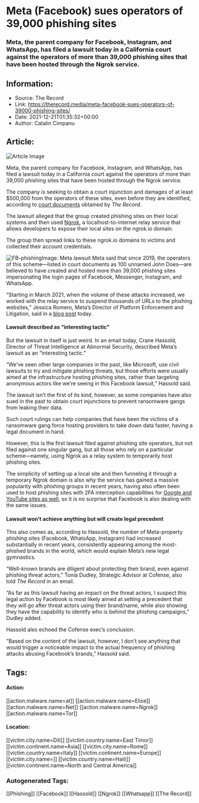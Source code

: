 # Meta (Facebook) sues operators of 39,000 phishing sites
### Meta, the parent company for Facebook, Instagram, and WhatsApp, has filed a lawsuit today in a California court against the operators of more than 39,000 phishing sites that have been hosted through the Ngrok service.

## Information:
+ Source: The Record
+ Link: https://therecord.media/meta-facebook-sues-operators-of-39000-phishing-sites/
+ Date: 2021-12-21T01:35:32+00:00
+ Author: Catalin Cimpanu


## Article:
![Article Image](https://therecord.media/wp-content/uploads/2021/12/meta-logo.jpg)

Meta, the parent company for Facebook, Instagram, and WhatsApp, has filed a lawsuit today in a California court against the operators of more than 39,000 phishing sites that have been hosted through the Ngrok service.


The company is seeking to obtain a court injunction and damages of at least $500,000 from the operators of these sites, even before they are identified, according to [court documents](https://www.documentcloud.org/documents/21165273-facebook-lawsuit-against-phishing-sites) obtained by *The Record*.


The lawsuit alleged that the group created phishing sites on their local systems and then used [Ngrok](https://ngrok.com/), a localhost-to-internet relay service that allows developers to expose their local sites on the ngrok.io domain.


The group then spread links to these ngrok.io domains to victims and collected their account credentials.


![FB-phishing](https://therecord.media/wp-content/uploads/2021/12/FB-phishing.png)Image: Meta lawsuit
Meta said that since 2019, the operators of this scheme—listed in court documents as 100 unnamed John Does—are believed to have created and hosted more than 39,000 phishing sites impersonating the login pages of Facebook, Messenger, Instagram, and WhatsApp.


“Starting in March 2021, when the volume of these attacks increased, we worked with the relay service to suspend thousands of URLs to the phishing websites,” Jessica Romero, Meta’s Director of Platform Enforcement and Litigation, said in a [blog post](https://about.fb.com/news/2021/12/taking-legal-action-against-phishing-attacks/) today.


#### Lawsuit described as “interesting tactic”


But the lawsuit in itself is just weird. In an email today, Crane Hassold, Director of Threat Intelligence at Abnormal Security, described Meta’s lawsuit as an “interesting tactic.”


“We’ve seen other large companies in the past, like Microsoft, use civil lawsuits to try and mitigate phishing threats, but those efforts were usually aimed at the infrastructure hosting phishing sites, rather than targeting anonymous actors like we’re seeing in this Facebook lawsuit,” Hassold said.


The lawsuit isn’t the first of its kind, however, as some companies have also sued in the past to obtain court injunctions to prevent ransomware gangs from leaking their data.


Such court rulings can help companies that have been the victims of a ransomware gang force hosting providers to take down data faster, having a legal document in hand.


However, this is the first lawsuit filed against phishing site operators, but not filed against one singular gang, but all those who rely on a particular scheme—namely, using Ngrok as a relay system to temporarily host phishing sites.


The simplicity of setting up a local site and then funneling it through a temporary Ngrok domain is also why the service has gained a massive popularity with phishing groups in recent years, having also often been used to host phishing sites with 2FA interception capabilities for [Google and YouTube sites as well](https://therecord.media/google-unmasks-two-year-old-phishing-malware-campaign-targeting-youtube-users/), so it is no surprise that Facebook is also dealing with the same issues.


#### Lawsuit won’t achieve anything but will create legal precedent


This also comes as, according to Hassold, the number of Meta-property phishing sites (Facebook, WhatsApp, Instagram) had increased substantially in recent years, consistently appearing among the most-phished brands in the world, which would explain Meta’s new legal gymnastics.


“Well-known brands are diligent about protecting their brand, even against phishing threat actors,” Tonia Dudley, Strategic Advisor at Cofense, also told *The Record* in an email.


“As far as this lawsuit having an impact on the threat actors, I suspect this legal action by Facebook is most likely aimed at setting a precedent that they will go after threat actors using their brand/name, while also showing they have the capability to identify who is behind the phishing campaigns,” Dudley added.


Hassold also echoed the Cofense exec’s conclusion.


“Based on the content of the lawsuit, however, I don’t see anything that would trigger a noticeable impact to the actual frequency of phishing attacks abusing Facebook’s brands,” Hassold said.





## Tags:

#### Action:
[[action.malware.name=at]] [[action.malware.name=Elise]] [[action.malware.name=Net]] [[action.malware.name=Ngrok]] [[action.malware.name=Tor]]

#### Location:
[[victim.city.name=Dili]] [[victim.country.name=East Timor]] [[victim.continent.name=Asia]] [[victim.city.name=Rome]] [[victim.country.name=Italy]] [[victim.continent.name=Europe]] [[victim.city.name=]] [[victim.country.name=Haiti]] [[victim.continent.name=North and Central America]]

### Autogenerated Tags:
[[Phishing]] [[Facebook]] [[Hassold]] [[Ngrok]] [[Whatsapp]] [[The Record]]

